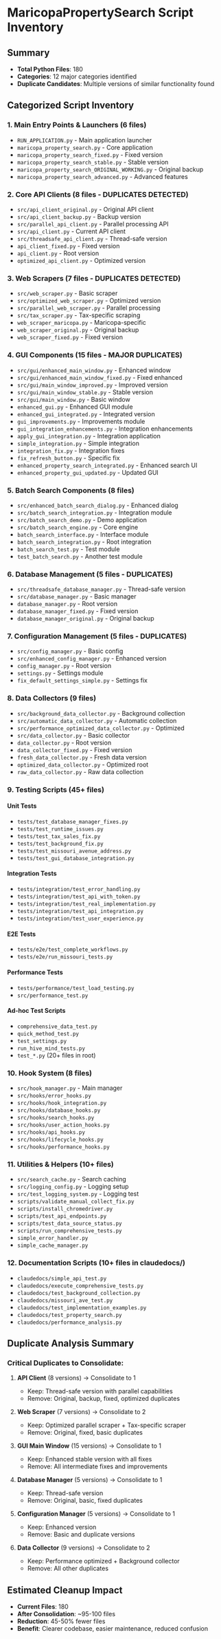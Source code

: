 # MaricopaPropertySearch Script Inventory

## Summary
- **Total Python Files**: 180
- **Categories**: 12 major categories identified
- **Duplicate Candidates**: Multiple versions of similar functionality found

## Categorized Script Inventory

### 1. Main Entry Points & Launchers (6 files)
- `RUN_APPLICATION.py` - Main application launcher
- `maricopa_property_search.py` - Core application
- `maricopa_property_search_fixed.py` - Fixed version
- `maricopa_property_search_stable.py` - Stable version
- `maricopa_property_search_ORIGINAL_WORKING.py` - Original backup
- `maricopa_property_search_advanced.py` - Advanced features

### 2. Core API Clients (8 files - DUPLICATES DETECTED)
- `src/api_client_original.py` - Original API client
- `src/api_client_backup.py` - Backup version
- `src/parallel_api_client.py` - Parallel processing API
- `src/api_client.py` - Current API client
- `src/threadsafe_api_client.py` - Thread-safe version
- `api_client_fixed.py` - Fixed version
- `api_client.py` - Root version
- `optimized_api_client.py` - Optimized version

### 3. Web Scrapers (7 files - DUPLICATES DETECTED)
- `src/web_scraper.py` - Basic scraper
- `src/optimized_web_scraper.py` - Optimized version
- `src/parallel_web_scraper.py` - Parallel processing
- `src/tax_scraper.py` - Tax-specific scraping
- `web_scraper_maricopa.py` - Maricopa-specific
- `web_scraper_original.py` - Original backup
- `web_scraper_fixed.py` - Fixed version

### 4. GUI Components (15 files - MAJOR DUPLICATES)
- `src/gui/enhanced_main_window.py` - Enhanced window
- `src/gui/enhanced_main_window_fixed.py` - Fixed enhanced
- `src/gui/main_window_improved.py` - Improved version
- `src/gui/main_window_stable.py` - Stable version
- `src/gui/main_window.py` - Basic window
- `enhanced_gui.py` - Enhanced GUI module
- `enhanced_gui_integrated.py` - Integrated version
- `gui_improvements.py` - Improvements module
- `gui_integration_enhancements.py` - Integration enhancements
- `apply_gui_integration.py` - Integration application
- `simple_integration.py` - Simple integration
- `integration_fix.py` - Integration fixes
- `fix_refresh_button.py` - Specific fix
- `enhanced_property_search_integrated.py` - Enhanced search UI
- `enhanced_property_gui_updated.py` - Updated GUI

### 5. Batch Search Components (8 files)
- `src/enhanced_batch_search_dialog.py` - Enhanced dialog
- `src/batch_search_integration.py` - Integration module
- `src/batch_search_demo.py` - Demo application
- `src/batch_search_engine.py` - Core engine
- `batch_search_interface.py` - Interface module
- `batch_search_integration.py` - Root integration
- `batch_search_test.py` - Test module
- `test_batch_search.py` - Another test module

### 6. Database Management (5 files - DUPLICATES)
- `src/threadsafe_database_manager.py` - Thread-safe version
- `src/database_manager.py` - Basic manager
- `database_manager.py` - Root version
- `database_manager_fixed.py` - Fixed version
- `database_manager_original.py` - Original backup

### 7. Configuration Management (5 files - DUPLICATES)
- `src/config_manager.py` - Basic config
- `src/enhanced_config_manager.py` - Enhanced version
- `config_manager.py` - Root version
- `settings.py` - Settings module
- `fix_default_settings_simple.py` - Settings fix

### 8. Data Collectors (9 files)
- `src/background_data_collector.py` - Background collection
- `src/automatic_data_collector.py` - Automatic collection
- `src/performance_optimized_data_collector.py` - Optimized
- `src/data_collector.py` - Basic collector
- `data_collector.py` - Root version
- `data_collector_fixed.py` - Fixed version
- `fresh_data_collector.py` - Fresh data version
- `optimized_data_collector.py` - Optimized root
- `raw_data_collector.py` - Raw data collection

### 9. Testing Scripts (45+ files)
#### Unit Tests
- `tests/test_database_manager_fixes.py`
- `tests/test_runtime_issues.py`
- `tests/test_tax_sales_fix.py`
- `tests/test_background_fix.py`
- `tests/test_missouri_avenue_address.py`
- `tests/test_gui_database_integration.py`

#### Integration Tests
- `tests/integration/test_error_handling.py`
- `tests/integration/test_api_with_token.py`
- `tests/integration/test_real_implementation.py`
- `tests/integration/test_api_integration.py`
- `tests/integration/test_user_experience.py`

#### E2E Tests
- `tests/e2e/test_complete_workflows.py`
- `tests/e2e/run_missouri_tests.py`

#### Performance Tests
- `tests/performance/test_load_testing.py`
- `src/performance_test.py`

#### Ad-hoc Test Scripts
- `comprehensive_data_test.py`
- `quick_method_test.py`
- `test_settings.py`
- `run_hive_mind_tests.py`
- `test_*.py` (20+ files in root)

### 10. Hook System (8 files)
- `src/hook_manager.py` - Main manager
- `src/hooks/error_hooks.py`
- `src/hooks/hook_integration.py`
- `src/hooks/database_hooks.py`
- `src/hooks/search_hooks.py`
- `src/hooks/user_action_hooks.py`
- `src/hooks/api_hooks.py`
- `src/hooks/lifecycle_hooks.py`
- `src/hooks/performance_hooks.py`

### 11. Utilities & Helpers (10+ files)
- `src/search_cache.py` - Search caching
- `src/logging_config.py` - Logging setup
- `src/test_logging_system.py` - Logging test
- `scripts/validate_manual_collect_fix.py`
- `scripts/install_chromedriver.py`
- `scripts/test_api_endpoints.py`
- `scripts/test_data_source_status.py`
- `scripts/run_comprehensive_tests.py`
- `simple_error_handler.py`
- `simple_cache_manager.py`

### 12. Documentation Scripts (10+ files in claudedocs/)
- `claudedocs/simple_api_test.py`
- `claudedocs/execute_comprehensive_tests.py`
- `claudedocs/test_background_collection.py`
- `claudedocs/missouri_ave_test.py`
- `claudedocs/test_implementation_examples.py`
- `claudedocs/test_property_search.py`
- `claudedocs/performance_analysis.py`

## Duplicate Analysis Summary

### Critical Duplicates to Consolidate:

1. **API Client** (8 versions) → Consolidate to 1
   - Keep: Thread-safe version with parallel capabilities
   - Remove: Original, backup, fixed, optimized duplicates

2. **Web Scraper** (7 versions) → Consolidate to 2
   - Keep: Optimized parallel scraper + Tax-specific scraper
   - Remove: Original, fixed, basic duplicates

3. **GUI Main Window** (15 versions) → Consolidate to 1
   - Keep: Enhanced stable version with all fixes
   - Remove: All intermediate fixes and improvements

4. **Database Manager** (5 versions) → Consolidate to 1
   - Keep: Thread-safe version
   - Remove: Original, basic, fixed duplicates

5. **Configuration Manager** (5 versions) → Consolidate to 1
   - Keep: Enhanced version
   - Remove: Basic and duplicate versions

6. **Data Collector** (9 versions) → Consolidate to 2
   - Keep: Performance optimized + Background collector
   - Remove: All other duplicates

## Estimated Cleanup Impact
- **Current Files**: 180
- **After Consolidation**: ~95-100 files
- **Reduction**: 45-50% fewer files
- **Benefit**: Clearer codebase, easier maintenance, reduced confusion